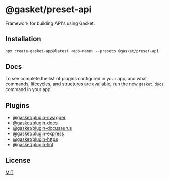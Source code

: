 # @gasket/preset-api

Framework for building API's using Gasket.

## Installation

```bash
npx create-gasket-app@latest <app-name> --presets @gasket/preset-api
```

## Docs

To see complete the list of plugins configured in your app, and what commands, lifecycles, and structures are available, run the new `gasket docs` command in your app.

## Plugins

- [@gasket/plugin-swagger](/packages/gasket-plugin-swagger/README.md)
- [@gasket/plugin-docs](/packages/gasket-plugin-docs/README.md)
- [@gasket/plugin-docusaurus](/packages/gasket-plugin-docusaurus/README.md)
- [@gasket/plugin-express](/packages/gasket-plugin-express/README.md)
- [@gasket/plugin-https](/packages/gasket-plugin-https/README.md)
- [@gasket/plugin-lint](/packages/gasket-plugin-lint/README.md)

## License

[MIT](./LICENSE.md)
